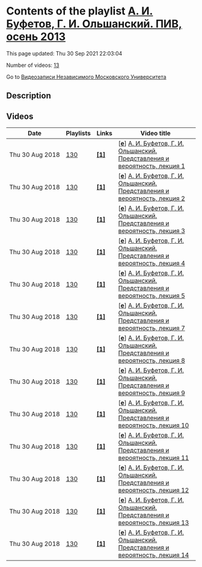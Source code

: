 # Contents of the playlist [А. И. Буфетов, Г. И. Ольшанский. ПИВ, осень 2013](https://www.youtube.com/playlist?list=PLp9ABVh6_x4F_s6VRqCTe92gUDOvG2SCv)

This page updated: Thu 30 Sep 2021 22:03:04

Number of videos: [13](#videos)

Go to [Видеозаписи Независимого Московского Университета](../README.md)

## Description



## Videos

|Date|Playlists|Links|Video title|
|---|---|---|---|
| Thu&nbsp;30&nbsp;Aug&nbsp;2018 | [130](../playlists/130 "А. И. Буфетов, Г. И. Ольшанский. ПИВ, осень 2013") | [**[1]**](http://ium.mccme.ru/f13/bufetov-olshanskii.html) | [[**e**](https://studio.youtube.com/video/Xb4J8yXUFI4/edit "Edit")] [А. И. Буфетов, Г. И. Ольшанский. Представления и вероятность, лекция 1](https://www.youtube.com/watch?v=Xb4J8yXUFI4&list=PLp9ABVh6_x4F_s6VRqCTe92gUDOvG2SCv "Совместный НМУ-НОЦ МИАН-ВШЭ cеминар/спецкурс, рекомендован для 3-5 курса.&#013;10 сентября 2013 г. 19:20, НМУ 304 (Москва, Большой Власьевский пер., 11)&#013;http://ium.mccme.ru/f13/bufetov-olshanskii.html") |
| Thu&nbsp;30&nbsp;Aug&nbsp;2018 | [130](../playlists/130 "А. И. Буфетов, Г. И. Ольшанский. ПИВ, осень 2013") | [**[1]**](http://ium.mccme.ru/f13/bufetov-olshanskii.html) | [[**e**](https://studio.youtube.com/video/_n_v7x7MUVc/edit "Edit")] [А. И. Буфетов, Г. И. Ольшанский. Представления и вероятность, лекция 2](https://www.youtube.com/watch?v=_n_v7x7MUVc&list=PLp9ABVh6_x4F_s6VRqCTe92gUDOvG2SCv "Совместный НМУ-НОЦ МИАН-ВШЭ cеминар/спецкурс, рекомендован для 3-5 курса.&#013;17 сентября 2013 г. 19:20, НМУ 304 (Москва, Большой Власьевский пер., 11)&#013;http://ium.mccme.ru/f13/bufetov-olshanskii.html") |
| Thu&nbsp;30&nbsp;Aug&nbsp;2018 | [130](../playlists/130 "А. И. Буфетов, Г. И. Ольшанский. ПИВ, осень 2013") | [**[1]**](http://ium.mccme.ru/f13/bufetov-olshanskii.html) | [[**e**](https://studio.youtube.com/video/TTRlCQQtCu0/edit "Edit")] [А. И. Буфетов, Г. И. Ольшанский. Представления и вероятность, лекция 3](https://www.youtube.com/watch?v=TTRlCQQtCu0&list=PLp9ABVh6_x4F_s6VRqCTe92gUDOvG2SCv "Совместный НМУ-НОЦ МИАН-ВШЭ cеминар/спецкурс, рекомендован для 3-5 курса.&#013;24 сентября 2013 г. 19:20, НМУ 304 (Москва, Большой Власьевский пер., 11)&#013;http://ium.mccme.ru/f13/bufetov-olshanskii.html") |
| Thu&nbsp;30&nbsp;Aug&nbsp;2018 | [130](../playlists/130 "А. И. Буфетов, Г. И. Ольшанский. ПИВ, осень 2013") | [**[1]**](http://ium.mccme.ru/f13/bufetov-olshanskii.html) | [[**e**](https://studio.youtube.com/video/OyT3bD5Hbyk/edit "Edit")] [А. И. Буфетов, Г. И. Ольшанский. Представления и вероятность, лекция 4](https://www.youtube.com/watch?v=OyT3bD5Hbyk&list=PLp9ABVh6_x4F_s6VRqCTe92gUDOvG2SCv "Совместный НМУ-НОЦ МИАН-ВШЭ cеминар/спецкурс, рекомендован для 3-5 курса.&#013;1 октября 2013 г. 19:20, НМУ 304 (Москва, Большой Власьевский пер., 11)&#013;http://ium.mccme.ru/f13/bufetov-olshanskii.html") |
| Thu&nbsp;30&nbsp;Aug&nbsp;2018 | [130](../playlists/130 "А. И. Буфетов, Г. И. Ольшанский. ПИВ, осень 2013") | [**[1]**](http://ium.mccme.ru/f13/bufetov-olshanskii.html) | [[**e**](https://studio.youtube.com/video/HOnajH-KpsU/edit "Edit")] [А. И. Буфетов, Г. И. Ольшанский. Представления и вероятность, лекция 5](https://www.youtube.com/watch?v=HOnajH-KpsU&list=PLp9ABVh6_x4F_s6VRqCTe92gUDOvG2SCv "Совместный НМУ-НОЦ МИАН-ВШЭ cеминар/спецкурс, рекомендован для 3-5 курса.&#013;8 октября 2013 г. 19:20, НМУ 304 (Москва, Большой Власьевский пер., 11)&#013;http://ium.mccme.ru/f13/bufetov-olshanskii.html") |
| Thu&nbsp;30&nbsp;Aug&nbsp;2018 | [130](../playlists/130 "А. И. Буфетов, Г. И. Ольшанский. ПИВ, осень 2013") | [**[1]**](http://ium.mccme.ru/f13/bufetov-olshanskii.html) | [[**e**](https://studio.youtube.com/video/lAPKmC4_zxA/edit "Edit")] [А. И. Буфетов, Г. И. Ольшанский. Представления и вероятность, лекция 7](https://www.youtube.com/watch?v=lAPKmC4_zxA&list=PLp9ABVh6_x4F_s6VRqCTe92gUDOvG2SCv "Совместный НМУ-НОЦ МИАН-ВШЭ cеминар/спецкурс, рекомендован для 3-5 курса.&#013;22 октября 2013 г. 19:20, НМУ 304 (Москва, Большой Власьевский пер., 11)&#013;http://ium.mccme.ru/f13/bufetov-olshanskii.html") |
| Thu&nbsp;30&nbsp;Aug&nbsp;2018 | [130](../playlists/130 "А. И. Буфетов, Г. И. Ольшанский. ПИВ, осень 2013") | [**[1]**](http://ium.mccme.ru/f13/bufetov-olshanskii.html) | [[**e**](https://studio.youtube.com/video/nVXMw0SIjqs/edit "Edit")] [А. И. Буфетов, Г. И. Ольшанский. Представления и вероятность, лекция 8](https://www.youtube.com/watch?v=nVXMw0SIjqs&list=PLp9ABVh6_x4F_s6VRqCTe92gUDOvG2SCv "Совместный НМУ-НОЦ МИАН-ВШЭ cеминар/спецкурс, рекомендован для 3-5 курса.&#013;29 октября 2013 г. 19:20, НМУ 304 (Москва, Большой Власьевский пер., 11)&#013;http://ium.mccme.ru/f13/bufetov-olshanskii.html") |
| Thu&nbsp;30&nbsp;Aug&nbsp;2018 | [130](../playlists/130 "А. И. Буфетов, Г. И. Ольшанский. ПИВ, осень 2013") | [**[1]**](http://ium.mccme.ru/f13/bufetov-olshanskii.html) | [[**e**](https://studio.youtube.com/video/tYM-zz8vZhQ/edit "Edit")] [А. И. Буфетов, Г. И. Ольшанский. Представления и вероятность, лекция 9](https://www.youtube.com/watch?v=tYM-zz8vZhQ&list=PLp9ABVh6_x4F_s6VRqCTe92gUDOvG2SCv "Совместный НМУ-НОЦ МИАН-ВШЭ cеминар/спецкурс, рекомендован для 3-5 курса.&#013;5 ноября 2013 г. 19:20, НМУ 304 (Москва, Большой Власьевский пер., 11)&#013;http://ium.mccme.ru/f13/bufetov-olshanskii.html") |
| Thu&nbsp;30&nbsp;Aug&nbsp;2018 | [130](../playlists/130 "А. И. Буфетов, Г. И. Ольшанский. ПИВ, осень 2013") | [**[1]**](http://ium.mccme.ru/f13/bufetov-olshanskii.html) | [[**e**](https://studio.youtube.com/video/U9n05O0SNgU/edit "Edit")] [А. И. Буфетов, Г. И. Ольшанский. Представления и вероятность, лекция 10](https://www.youtube.com/watch?v=U9n05O0SNgU&list=PLp9ABVh6_x4F_s6VRqCTe92gUDOvG2SCv "Совместный НМУ-НОЦ МИАН-ВШЭ cеминар/спецкурс, рекомендован для 3-5 курса.&#013;12 ноября 2013 г. 19:20, НМУ 304 (Москва, Большой Власьевский пер., 11)&#013;http://ium.mccme.ru/f13/bufetov-olshanskii.html") |
| Thu&nbsp;30&nbsp;Aug&nbsp;2018 | [130](../playlists/130 "А. И. Буфетов, Г. И. Ольшанский. ПИВ, осень 2013") | [**[1]**](http://ium.mccme.ru/f13/bufetov-olshanskii.html) | [[**e**](https://studio.youtube.com/video/zYYzzMolmUQ/edit "Edit")] [А. И. Буфетов, Г. И. Ольшанский. Представления и вероятность, лекция 11](https://www.youtube.com/watch?v=zYYzzMolmUQ&list=PLp9ABVh6_x4F_s6VRqCTe92gUDOvG2SCv "Совместный НМУ-НОЦ МИАН-ВШЭ cеминар/спецкурс, рекомендован для 3-5 курса.&#013;19 ноября 2013 г. 19:20, НМУ 304 (Москва, Большой Власьевский пер., 11)&#013;http://ium.mccme.ru/f13/bufetov-olshanskii.html") |
| Thu&nbsp;30&nbsp;Aug&nbsp;2018 | [130](../playlists/130 "А. И. Буфетов, Г. И. Ольшанский. ПИВ, осень 2013") | [**[1]**](http://ium.mccme.ru/f13/bufetov-olshanskii.html) | [[**e**](https://studio.youtube.com/video/NejLP2Jabxk/edit "Edit")] [А. И. Буфетов, Г. И. Ольшанский. Представления и вероятность, лекция 12](https://www.youtube.com/watch?v=NejLP2Jabxk&list=PLp9ABVh6_x4F_s6VRqCTe92gUDOvG2SCv "Совместный НМУ-НОЦ МИАН-ВШЭ cеминар/спецкурс, рекомендован для 3-5 курса.&#013;26 ноября 2013 г. 19:20, НМУ 304 (Москва, Большой Власьевский пер., 11)&#013;http://ium.mccme.ru/f13/bufetov-olshanskii.html") |
| Thu&nbsp;30&nbsp;Aug&nbsp;2018 | [130](../playlists/130 "А. И. Буфетов, Г. И. Ольшанский. ПИВ, осень 2013") | [**[1]**](http://ium.mccme.ru/f13/bufetov-olshanskii.html) | [[**e**](https://studio.youtube.com/video/CXRKDZKrNOo/edit "Edit")] [А. И. Буфетов, Г. И. Ольшанский. Представления и вероятность, лекция 13](https://www.youtube.com/watch?v=CXRKDZKrNOo&list=PLp9ABVh6_x4F_s6VRqCTe92gUDOvG2SCv "Совместный НМУ-НОЦ МИАН-ВШЭ cеминар/спецкурс, рекомендован для 3-5 курса.&#013;3 декабря 2013 г. 19:20, НМУ 304 (Москва, Большой Власьевский пер., 11)&#013;http://ium.mccme.ru/f13/bufetov-olshanskii.html") |
| Thu&nbsp;30&nbsp;Aug&nbsp;2018 | [130](../playlists/130 "А. И. Буфетов, Г. И. Ольшанский. ПИВ, осень 2013") | [**[1]**](http://ium.mccme.ru/f13/bufetov-olshanskii.html) | [[**e**](https://studio.youtube.com/video/xh8kM_OnHO0/edit "Edit")] [А. И. Буфетов, Г. И. Ольшанский. Представления и вероятность, лекция 14](https://www.youtube.com/watch?v=xh8kM_OnHO0&list=PLp9ABVh6_x4F_s6VRqCTe92gUDOvG2SCv "Совместный НМУ-НОЦ МИАН-ВШЭ cеминар/спецкурс, рекомендован для 3-5 курса.&#013;10 декабря 2013 г. 19:20, НМУ 304 (Москва, Большой Власьевский пер., 11)&#013;http://ium.mccme.ru/f13/bufetov-olshanskii.html") |
